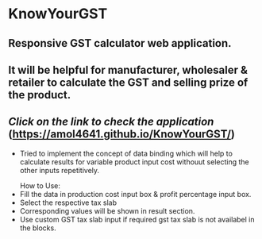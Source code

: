 # KnowYourGST
## Responsive GST calculator web application.
## It will be helpful for manufacturer, wholesaler & retailer to calculate the GST and selling prize of the product.
## ***Click on the link to check the application*** (https://amol4641.github.io/KnowYourGST/)
* Tried to implement the concept of data binding which will help to calculate results for variable product input cost withouut selecting the other inputs repetitively.
  
<ul>
   How to Use:
<li> Fill the data in production cost input box & profit percentage input box.
  <li>Select the respective tax slab 
  <li>Corresponding values will be shown in result section.
  <li>Use custom GST tax slab input if required gst tax slab is not availabel in the blocks. 
<ul>
